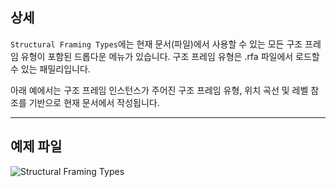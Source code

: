 ## 상세
`Structural Framing Types`에는 현재 문서(파일)에서 사용할 수 있는 모든 구조 프레임 유형이 포함된 드롭다운 메뉴가 있습니다. 구조 프레임 유형은 .rfa 파일에서 로드할 수 있는 패밀리입니다.

아래 예에서는 구조 프레임 인스턴스가 주어진 구조 프레임 유형, 위치 곡선 및 레벨 참조를 기반으로 현재 문서에서 작성됩니다.
___
## 예제 파일

![Structural Framing Types](./DSRevitNodesUI.StructuralFramingTypes_img.jpg)
